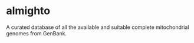 # almighto
A curated database of all the available and suitable complete mitochondrial genomes from GenBank.

